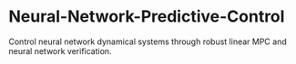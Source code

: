 # Neural-Network-Predictive-Control
Control neural network dynamical systems through robust linear MPC and neural network verification. 
